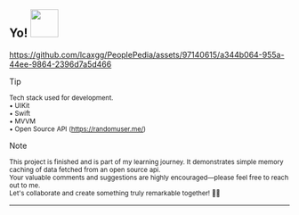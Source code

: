 <h2> Yo! <img src="https://media.tenor.com/qKGlaYl2DqMAAAAi/gif-de-sauda%C3%A7%C3%A3o.gif" width="50"></h2>

https://github.com/lcaxgg/PeoplePedia/assets/97140615/a344b064-955a-44ee-9864-2396d7a5d466

> [!TIP]  
> <sup>Tech stack used for development.</sup><br>
> <sup>• UIKit</sup><br>
> <sup>• Swift</sup><br>
> <sup>• MVVM</sup><br>
> <sup>• Open Source API (https://randomuser.me/)</sup><br>

> [!NOTE]  
> <sup>This project is finished and is part of my learning journey. It demonstrates simple memory caching of data fetched from an open source api. 
<br>Your valuable comments and suggestions are highly encouraged—please feel free to reach out to me.
<br>Let's collaborate and create something truly remarkable together! 🙇🏻</sup><br>
---
